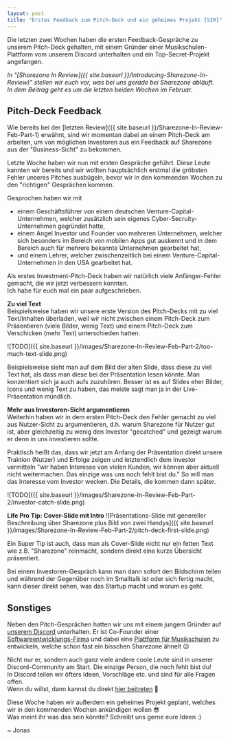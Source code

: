 ```yaml
---
layout: post
title: "Erstes Feedback zum Pitch-Deck und ein geheimes Projekt [SIR]"
---
```

Die letzten zwei Wochen haben die ersten Feedback-Gespräche zu unserem Pitch-Deck gehalten, mit einem Gründer einer Musikschulen-Plattform vom unserem Discord unterhalten und ein Top-Secret-Projekt angefangen.

*In "[Sharezone In Review]({{ site.baseurl }}/Introducing-Sharezone-In-Review)" stellen wir euch vor, was bei uns gerade bei Sharezone abläuft.\
In dem Beitrag geht es um die letzten beiden Wochen im Februar.*

## Pitch-Deck Feedback
Wie bereits bei der [letzten Review]({{ site.baseurl }}/Sharezone-In-Review-Feb-Part-1) erwähnt, sind wir momentan dabei an einem Pitch-Deck am arbeiten, um von möglichen Investoren aus ein Feedback auf Sharezone aus der "Business-Sicht" zu bekommen.  

Letzte Woche haben wir nun mit ersten Gespräche geführt. Diese Leute kannten wir bereits und wir wollten hauptsächlich erstmal die gröbsten Fehler unseres Pitches ausbügeln, bevor wir in den kommenden Wochen zu den "richtigen" Gesprächen kommen.

Gesprochen haben wir mit
* einem Geschäftsführer von einem deutschen Venture-Capital-Unternehmen, welcher zusätzlich sein eigenes Cyber-Secruity-Unternehmen gegründet hatte,
* einem Angel Investor und Founder von mehreren Unternehmen, welcher sich besonders im Bereich von mobilen Apps gut auskennt und in dem Bereich auch für mehrere bekannte Unternehmen gearbeitet hat,
* und einem Lehrer, welcher zwischenzeitlich bei einem Venture-Capital-Unternehmen in den USA gearbeitet hat.

Als erstes Investment-Pitch-Deck haben wir natürlich viele Anfänger-Fehler gemacht, die wir jetzt verbessern konnten.\
Ich habe für euch mal ein paar aufgeschrieben.

**Zu viel Text**\
Beispielsweise haben wir unsere erste Version des Pitch-Decks mit zu viel Text/Inhalten überladen, weil wir nicht zwischen einem Pitch-Deck zum Präsentieren (viele Bilder, wenig Text) und einem Pitch-Deck zum Verschicken (mehr Text) unterschieden hatten.

![TODO]({{ site.baseurl }}/images/Sharezone-In-Review-Feb-Part-2/too-much-text-slide.png)

Beispielsweise sieht man auf dem Bild der alten Slide, dass diese zu viel Text hat, als dass man diese bei der Präsentation lesen könnte. Man konzentiert sich ja auch aufs zuzuhören. Besser ist es auf Slides eher Bilder, Icons und wenig Text zu haben, das meiste sagt man ja in der Live-Präsentation mündlich.

**Mehr aus Investoren-Sicht argumentieren**\
Weiterhin haben wir in dem ersten Pitch-Deck den Fehler gemacht zu viel aus Nutzer-Sicht zu argumentieren, d.h. warum Sharezone für Nutzer gut ist, aber gleichzeitig zu wenig den Investor "gecatched" und gezeigt warum er denn in uns investieren sollte.

Praktisch heißt das, dass wir jetzt am Anfang der Präsentation direkt unsere Traktion (Nutzer) und Erfolge zeigen und letztendlich dem Investor vermitteln "wir haben Interesse von vielen Kunden, wir können aber aktuell nicht weitermachen. Das einzige was uns noch fehlt bist du."
So will man das Interesse vom Investor wecken. Die Details, die kommen dann später.

![TODO]({{ site.baseurl }}/images/Sharezone-In-Review-Feb-Part-2/investor-catch-slide.png)

**Life Pro Tip: Cover-Slide mit Intro**
![Präsentations-Slide mit genereller Beschreibung über Sharezone plus Bild von zwei Handys]({{ site.baseurl }}/images/Sharezone-In-Review-Feb-Part-2/pitch-deck-first-slide.png)

Ein Super Tip ist auch, dass man als Cover-Slide nicht nur ein fetten Text wie z.B. "Sharezone" reinmacht, sondern direkt eine kurze Übersicht präsentiert.  

Bei einem Investoren-Gespräch kann man dann sofort den Bildschirm teilen und während der Gegenüber noch im Smalltalk ist oder sich fertig macht, kann dieser direkt sehen, was das Startup macht und worum es geht.

## Sonstiges 

Neben den Pitch-Gesprächen hatten wir uns mit einem jungem Gründer auf [unserem Discord](https://sharezone.net/discord) unterhalten. Er ist Co-Founder einer [Softwareentwicklungs-Firma](https://www.tapped.dev/) und dabei eine [Plattform für Musikschulen](https://www.appella.app/) zu entwickeln, welche schon fast ein bisschen Sharezone ähnelt 😉

Nicht nur er, sondern auch ganz viele andere coole Leute sind in unserer Discord-Community am Start. Die einzige Person, die noch fehlt bist du!\
In Discord teilen wir öfters Ideen, Vorschläge etc. und sind für alle Fragen offen.\
Wenn du willst, dann kannst du direkt [hier beitreten]((https://sharezone.net/discord)) 🙌

Diese Woche haben wir außerdem ein geheimes Projekt geplant, welches wir in den kommenden Wochen ankündigen wollen 😎\
Was meint ihr was das sein könnte? Schreibt uns gerne eure Ideen :)

~ Jonas
